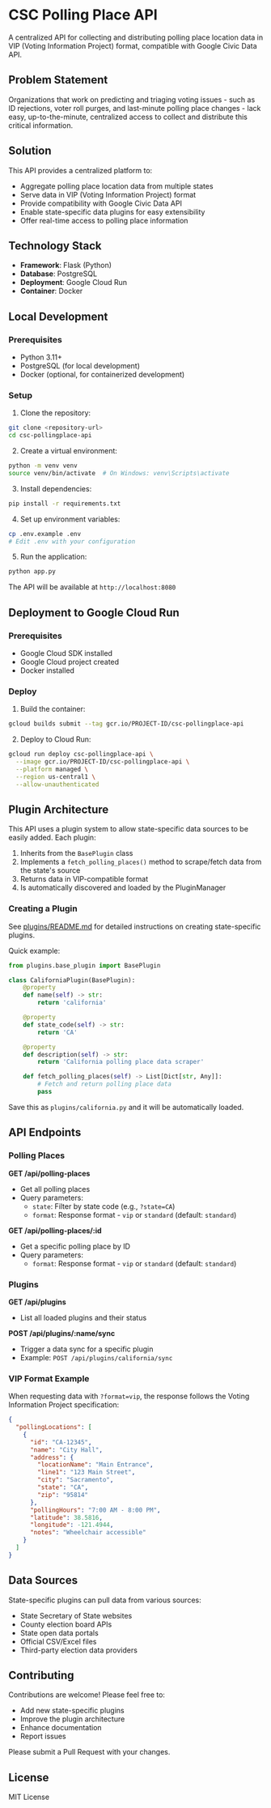 # CSC Polling Place API

A centralized API for collecting and distributing polling place location data in VIP (Voting Information Project) format, compatible with Google Civic Data API.

## Problem Statement

Organizations that work on predicting and triaging voting issues - such as ID rejections, voter roll purges, and last-minute polling place changes - lack easy, up-to-the-minute, centralized access to collect and distribute this critical information.

## Solution

This API provides a centralized platform to:
- Aggregate polling place location data from multiple states
- Serve data in VIP (Voting Information Project) format
- Provide compatibility with Google Civic Data API
- Enable state-specific data plugins for easy extensibility
- Offer real-time access to polling place information

## Technology Stack

- **Framework**: Flask (Python)
- **Database**: PostgreSQL
- **Deployment**: Google Cloud Run
- **Container**: Docker

## Local Development

### Prerequisites

- Python 3.11+
- PostgreSQL (for local development)
- Docker (optional, for containerized development)

### Setup

1. Clone the repository:
```bash
git clone <repository-url>
cd csc-pollingplace-api
```

2. Create a virtual environment:
```bash
python -m venv venv
source venv/bin/activate  # On Windows: venv\Scripts\activate
```

3. Install dependencies:
```bash
pip install -r requirements.txt
```

4. Set up environment variables:
```bash
cp .env.example .env
# Edit .env with your configuration
```

5. Run the application:
```bash
python app.py
```

The API will be available at `http://localhost:8080`

## Deployment to Google Cloud Run

### Prerequisites

- Google Cloud SDK installed
- Google Cloud project created
- Docker installed

### Deploy

1. Build the container:
```bash
gcloud builds submit --tag gcr.io/PROJECT-ID/csc-pollingplace-api
```

2. Deploy to Cloud Run:
```bash
gcloud run deploy csc-pollingplace-api \
  --image gcr.io/PROJECT-ID/csc-pollingplace-api \
  --platform managed \
  --region us-central1 \
  --allow-unauthenticated
```

## Plugin Architecture

This API uses a plugin system to allow state-specific data sources to be easily added. Each plugin:

1. Inherits from the `BasePlugin` class
2. Implements a `fetch_polling_places()` method to scrape/fetch data from the state's source
3. Returns data in VIP-compatible format
4. Is automatically discovered and loaded by the PluginManager

### Creating a Plugin

See [plugins/README.md](plugins/README.md) for detailed instructions on creating state-specific plugins.

Quick example:

```python
from plugins.base_plugin import BasePlugin

class CaliforniaPlugin(BasePlugin):
    @property
    def name(self) -> str:
        return 'california'

    @property
    def state_code(self) -> str:
        return 'CA'

    @property
    def description(self) -> str:
        return 'California polling place data scraper'

    def fetch_polling_places(self) -> List[Dict[str, Any]]:
        # Fetch and return polling place data
        pass
```

Save this as `plugins/california.py` and it will be automatically loaded.

## API Endpoints

### Polling Places

**GET /api/polling-places**
- Get all polling places
- Query parameters:
  - `state`: Filter by state code (e.g., `?state=CA`)
  - `format`: Response format - `vip` or `standard` (default: `standard`)

**GET /api/polling-places/:id**
- Get a specific polling place by ID
- Query parameters:
  - `format`: Response format - `vip` or `standard` (default: `standard`)

### Plugins

**GET /api/plugins**
- List all loaded plugins and their status

**POST /api/plugins/:name/sync**
- Trigger a data sync for a specific plugin
- Example: `POST /api/plugins/california/sync`

### VIP Format Example

When requesting data with `?format=vip`, the response follows the Voting Information Project specification:

```json
{
  "pollingLocations": [
    {
      "id": "CA-12345",
      "name": "City Hall",
      "address": {
        "locationName": "Main Entrance",
        "line1": "123 Main Street",
        "city": "Sacramento",
        "state": "CA",
        "zip": "95814"
      },
      "pollingHours": "7:00 AM - 8:00 PM",
      "latitude": 38.5816,
      "longitude": -121.4944,
      "notes": "Wheelchair accessible"
    }
  ]
}
```

## Data Sources

State-specific plugins can pull data from various sources:
- State Secretary of State websites
- County election board APIs
- State open data portals
- Official CSV/Excel files
- Third-party election data providers

## Contributing

Contributions are welcome! Please feel free to:
- Add new state-specific plugins
- Improve the plugin architecture
- Enhance documentation
- Report issues

Please submit a Pull Request with your changes.

## License

MIT License
